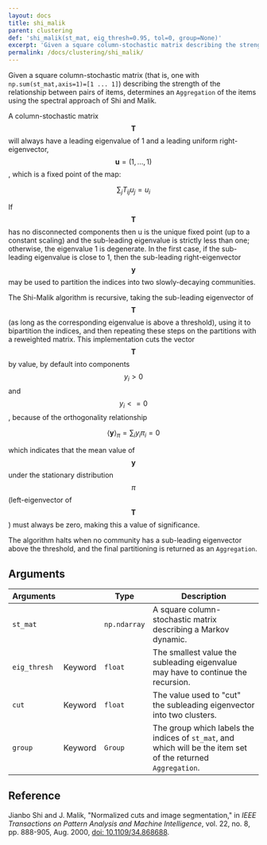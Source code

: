 ```yaml
---
layout: docs
title: shi_malik
parent: clustering
def: 'shi_malik(st_mat, eig_thresh=0.95, tol=0, group=None)'
excerpt: 'Given a square column-stochastic matrix describing the strength of the relationship between pairs of items, determines an aggregation of the items using the spectral approach of Shi and Malik.'
permalink: /docs/clustering/shi_malik/
---
```


Given a square column-stochastic matrix (that is, one with `np.sum(st_mat,axis=1)=[1 ... 1]`) describing the strength
of the relationship between pairs of items,
determines an `Aggregation` of the items using
the spectral approach of Shi and Malik.

A column-stochastic matrix $$\mathbf{T}$$ will always have a leading
eigenvalue of 1 and a leading uniform right-eigenvector, 
$$\mathbf{u}=(1,...,1)$$, which is a fixed point of the map:

$$
\sum_{j}T_{ij} u_j = u_i
$$

If $$\mathbf{T}$$ has no disconnected components then u is the
unique fixed point (up to a constant scaling) 
and the sub-leading eigenvalue
is strictly less than one; otherwise, the eigenvalue
1 is degenerate. In the first case, if the sub-leading
eigenvalue is close to 1, then the sub-leading
right-eigenvector $$\mathbf{y}$$ may be used to partition the indices into
two slowly-decaying communities.

The Shi-Malik algorithm is recursive, taking
the sub-leading eigenvector of $$\mathbf{T}$$ (as long as the
corresponding eigenvalue is above a threshold),
using it to bipartition the indices, and then
repeating these steps on the partitions with a reweighted
matrix. This implementation cuts the vector $$\mathbf{T}$$ by value,
by default into components $$y_i>0$$ and $$y_i<=0$$, because of the
orthogonality relationship

$$
\left<\mathbf{y}\right>_{\pi} = \sum_i y_i \pi_i = 0
$$

which indicates that the mean value of $$\mathbf{y}$$
under the stationary distribution $$\pi$$(left-eigenvector of $$\mathbf{T}$$)
must always be zero, making this a value of significance.

The algorithm halts when no community has a sub-leading
eigenvector above the threshold, and the final partitioning
is returned as an `Aggregation`.

## Arguments

| Arguments |  | Type | Description |
| --- | --- | --- | --- |
| `st_mat` | | `np.ndarray` | A square column-stochastic matrix describing a Markov dynamic.|
| `eig_thresh` | Keyword | `float` | The smallest value the subleading eigenvalue may have to continue the recursion. |
| `cut` | Keyword | `float` | The value used to "cut" the subleading eigenvector into two clusters. |
| `group` | Keyword | `Group` | The group which labels the indices of `st_mat`, and which will be the item set of the returned `Aggregation`. |

## Reference

Jianbo Shi and J. Malik, "Normalized cuts and image segmentation," in *IEEE Transactions on Pattern Analysis and Machine Intelligence*, vol. 22, no. 8, pp. 888-905, Aug. 2000, [doi: 10.1109/34.868688](https://ieeexplore.ieee.org/document/868688).